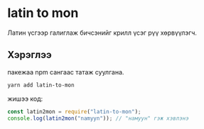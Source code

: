 # latin to mon

Латин үсгээр галиглаж бичсэнийг крилл үсэг рүү хөрвүүлэгч.

## Хэрэглээ

пакежаа npm сангаас татаж суулгана.

```bash
yarn add latin-to-mon
```

жишээ код:

```js
const latin2mon = require("latin-to-mon");
console.log(latin2mon("namyyn")); // "намуун" гэж хэвлэнэ
```
